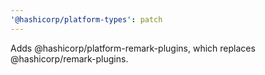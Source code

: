```yaml
---
'@hashicorp/platform-types': patch
---
```


Adds @hashicorp/platform-remark-plugins, which replaces @hashicorp/remark-plugins.
